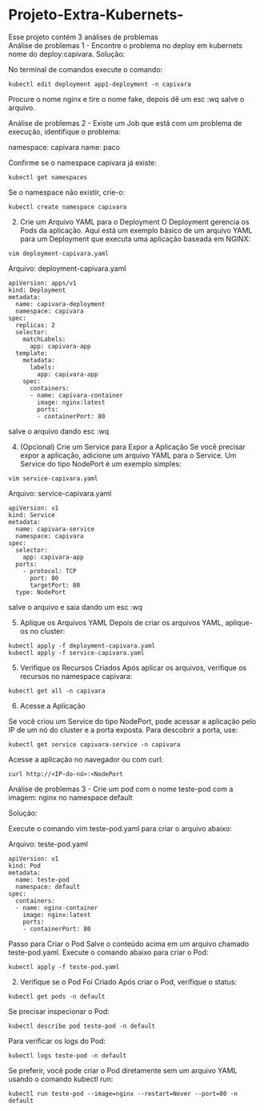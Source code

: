 # Projeto-Extra-Kubernets-
Esse projeto contém 3 análises de problemas  
Análise de problemas 1 - Encontre o problema no deploy em kubernets nome do deploy:capivara. 
Solução: 

 No terminal de comandos execute o comando:
 
 ```
 kubectl edit deployment app1-deployment -n capivara
```

Procure o nome nginx e tire o nome fake, depois dê um esc :wq salve o arquivo. 



Análise de problemas 2 - Existe um Job que está com um problema de execução, identifique o problema:

namespace: capivara
name: paco

Confirme se o namespace capivara já existe:

```
kubectl get namespaces
```

Se o namespace não existir, crie-o:

```
kubectl create namespace capivara
```

2. Crie um Arquivo YAML para o Deployment
O Deployment gerencia os Pods da aplicação. Aqui está um exemplo básico de um arquivo YAML para um Deployment que executa uma aplicação baseada em NGINX:

```
vim deployment-capivara.yaml 
```

Arquivo: deployment-capivara.yaml

```
apiVersion: apps/v1
kind: Deployment
metadata:
  name: capivara-deployment
  namespace: capivara
spec:
  replicas: 2
  selector:
    matchLabels:
      app: capivara-app
  template:
    metadata:
      labels:
        app: capivara-app
    spec:
      containers:
      - name: capivara-container
        image: nginx:latest
        ports:
        - containerPort: 80
```
        
salve o arquivo dando esc :wq 

4. (Opcional) Crie um Service para Expor a Aplicação
Se você precisar expor a aplicação, adicione um arquivo YAML para o Service. Um Service do tipo NodePort é um exemplo simples:

```
vim service-capivara.yaml
```

Arquivo: service-capivara.yaml

```
apiVersion: v1
kind: Service
metadata:
  name: capivara-service
  namespace: capivara
spec:
  selector:
    app: capivara-app
  ports:
    - protocol: TCP
      port: 80
      targetPort: 80
  type: NodePort
```

 salve o arquivo e saia dando um esc :wq 

5. Aplique os Arquivos YAML
Depois de criar os arquivos YAML, aplique-os no cluster:


```
kubectl apply -f deployment-capivara.yaml
kubectl apply -f service-capivara.yaml
```

5. Verifique os Recursos Criados
Após aplicar os arquivos, verifique os recursos no namespace capivara:

```
kubectl get all -n capivara
```

6. Acesse a Aplicação

Se você criou um Service do tipo NodePort, pode acessar a aplicação pelo IP de um nó do cluster e a porta exposta. Para descobrir a porta, use:

```
kubectl get service capivara-service -n capivara
```

Acesse a aplicação no navegador ou com curl:

```
curl http://<IP-do-nó>:<NodePort
```

Análise de problemas 3 - Crie um pod com o nome teste-pod com a imagem: nginx no namespace default 

Solução: 

Execute o comando vim teste-pod.yaml para criar o arquivo abaixo:

Arquivo: teste-pod.yaml

```
apiVersion: v1
kind: Pod
metadata:
  name: teste-pod
  namespace: default
spec:
  containers:
  - name: nginx-container
    image: nginx:latest
    ports:
    - containerPort: 80
```


Passo para Criar o Pod
Salve o conteúdo acima em um arquivo chamado teste-pod.yaml.
Execute o comando abaixo para criar o Pod:

```
kubectl apply -f teste-pod.yaml
```

2. Verifique se o Pod Foi Criado
Após criar o Pod, verifique o status:

```
kubectl get pods -n default
```

Se precisar inspecionar o Pod:

```
kubectl describe pod teste-pod -n default
```

Para verificar os logs do Pod:

```
kubectl logs teste-pod -n default
```

Se preferir, você pode criar o Pod diretamente sem um arquivo YAML usando o comando kubectl run:

```
kubectl run teste-pod --image=nginx --restart=Never --port=80 -n default
```
